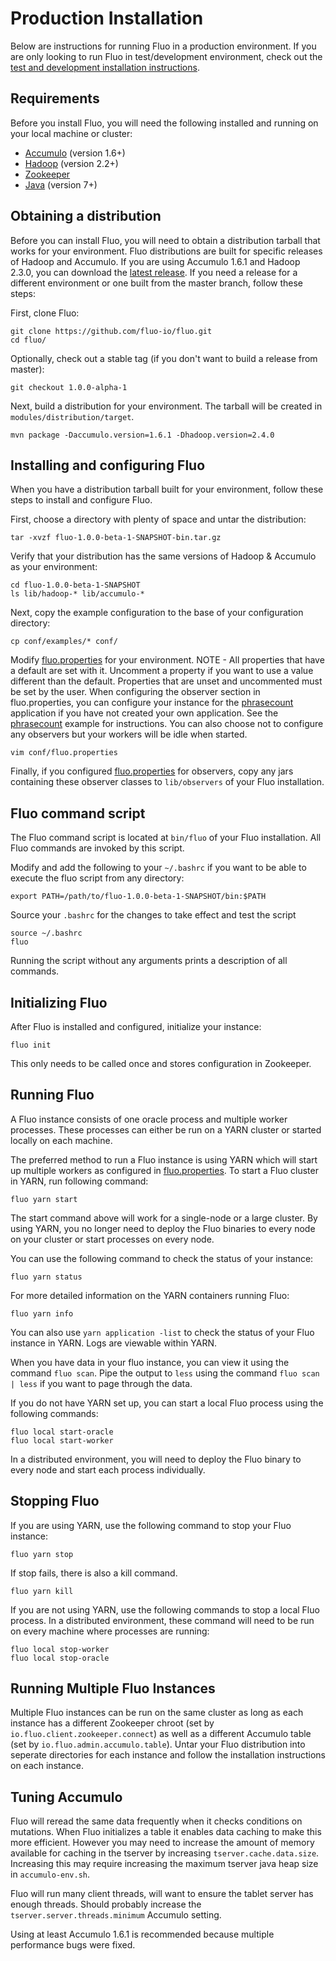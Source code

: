 <!---
Copyright 2014 Fluo authors (see AUTHORS)

Licensed under the Apache License, Version 2.0 (the "License");
you may not use this file except in compliance with the License.
You may obtain a copy of the License at

    http://www.apache.org/licenses/LICENSE-2.0

Unless required by applicable law or agreed to in writing, software
distributed under the License is distributed on an "AS IS" BASIS,
WITHOUT WARRANTIES OR CONDITIONS OF ANY KIND, either express or implied.
See the License for the specific language governing permissions and
limitations under the License.
-->

Production Installation
=======================

Below are instructions for running Fluo in a production environment.  If you 
are only looking to run Fluo in test/development environment, check out the
[test and development installation instructions](test-dev-install.md).  

Requirements
------------

Before you install Fluo, you will need the following installed and running on
your local machine or cluster:

* [Accumulo][Accumulo] (version 1.6+)
* [Hadoop][Hadoop] (version 2.2+)
* [Zookeeper]
* [Java][Java] (version 7+)

Obtaining a distribution
------------------------

Before you can install Fluo, you will need to obtain a distribution tarball that
works for your environment. Fluo distributions are built for specific releases
of Hadoop and Accumulo. If you are using Accumulo 1.6.1 and Hadoop 2.3.0,
you can download the [latest release][release].  If you need a release for a
different environment or one built from the master branch, follow these steps:

First, clone Fluo:
```
git clone https://github.com/fluo-io/fluo.git
cd fluo/
```

Optionally, check out a stable tag (if you don't want to build a release from master):
```
git checkout 1.0.0-alpha-1
```

Next, build a distribution for your environment. The tarball will be created in 
`modules/distribution/target`.
```
mvn package -Daccumulo.version=1.6.1 -Dhadoop.version=2.4.0
```

Installing and configuring Fluo
-------------------------------

When you have a distribution tarball built for your environment, follow these steps
to install and configure Fluo.

First, choose a directory with plenty of space and untar the distribution:
```
tar -xvzf fluo-1.0.0-beta-1-SNAPSHOT-bin.tar.gz
```

Verify that your distribution has the same versions of Hadoop & Accumulo as your environment:
```
cd fluo-1.0.0-beta-1-SNAPSHOT
ls lib/hadoop-* lib/accumulo-*
```

Next, copy the example configuration to the base of your configuration directory:
```
cp conf/examples/* conf/
```

Modify [fluo.properties] for your environment. NOTE - All properties that have a 
default are set with it.  Uncomment a property if you want to use a value different 
than the default.  Properties that are unset and uncommented must be set by the user.
When configuring the observer section in fluo.properties, you can configure your instance
for the [phrasecount] application if you have not created your own application. See
the [phrasecount] example for instructions. You can also choose not to configure any
observers but your workers will be idle when started.
```
vim conf/fluo.properties
```

Finally, if you configured [fluo.properties] for observers, copy any jars containing these
observer classes to `lib/observers` of your Fluo installation.

Fluo command script
-------------------

The Fluo command script is located at `bin/fluo` of your Fluo installation.  All Fluo
commands are invoked by this script.  

Modify and add the following to your `~/.bashrc` if you want to be able to execute the
fluo script from any directory:
```
export PATH=/path/to/fluo-1.0.0-beta-1-SNAPSHOT/bin:$PATH
```

Source your `.bashrc` for the changes to take effect and test the script
```
source ~/.bashrc
fluo
```
Running the script without any arguments prints a description of all commands.

Initializing Fluo
-----------------

After Fluo is installed and configured, initialize your instance:
```
fluo init
```
This only needs to be called once and stores configuration in Zookeeper.

Running Fluo
------------

A Fluo instance consists of one oracle process and multiple worker processes.
These processes can either be run on a YARN cluster or started locally on each
machine.

The preferred method to run a Fluo instance is using YARN which will start
up multiple workers as configured in [fluo.properties].  To start a Fluo cluster 
in YARN, run following command:
```
fluo yarn start
```

The start command above will work for a single-node or a large cluster.  By
using YARN, you no longer need to deploy the Fluo binaries to every node on your
cluster or start processes on every node.

You can use the following command to check the status of your instance:
```
fluo yarn status
```

For more detailed information on the YARN containers running Fluo:
```
fluo yarn info
```
You can also use `yarn application -list` to check the status of your Fluo instance
in YARN.  Logs are viewable within YARN.  

When you have data in your fluo instance, you can view it using the command `fluo scan`.
Pipe the output to `less` using the command `fluo scan | less` if you want to page 
through the data.

If you do not have YARN set up, you can start a local Fluo process using
the following commands:
```
fluo local start-oracle
fluo local start-worker
```

In a distributed environment, you will need to deploy the Fluo binary to 
every node and start each process individually.

Stopping Fluo
-------------

If you are using YARN, use the following command to stop your Fluo instance:
```
fluo yarn stop
```
If stop fails, there is also a kill command.
```
fluo yarn kill
```

If you are not using YARN, use the following commands to stop a local Fluo
process.  In a distributed environment, these command will need to be run
on every machine where processes are running:
```
fluo local stop-worker
fluo local stop-oracle
```

Running Multiple Fluo Instances
-------------------------------

Multiple Fluo instances can be run on the same cluster as long as each instance
has a different Zookeeper chroot (set by `io.fluo.client.zookeeper.connect`) as
well as a different Accumulo table (set by `io.fluo.admin.accumulo.table`). Untar
your Fluo distribution into seperate directories for each instance and follow the
installation instructions on each instance.

Tuning Accumulo
---------------

Fluo will reread the same data frequently when it checks conditions on
mutations.   When Fluo initializes a table it enables data caching to make
this more efficient.  However you may need to increase the amount of memory
available for caching in the tserver by increasing `tserver.cache.data.size`.
Increasing this may require increasing the maximum tserver java heap size in
`accumulo-env.sh`.  

Fluo will run many client threads, will want to ensure the tablet server
has enough threads.  Should probably increase the
`tserver.server.threads.minimum` Accumulo setting.

Using at least Accumulo 1.6.1 is recommended because multiple performance bugs
were fixed.

[Accumulo]: https://accumulo.apache.org/
[Hadoop]: http://hadoop.apache.org/
[Zookeeper]: http://zookeeper.apache.org/
[Java]: https://www.oracle.com/java/index.html
[release]: https://github.com/fluo-io/fluo/releases
[phrasecount]: https://github.com/fluo-io/phrasecount
[fluo.properties]: ../modules/distribution/src/main/config/fluo.properties
